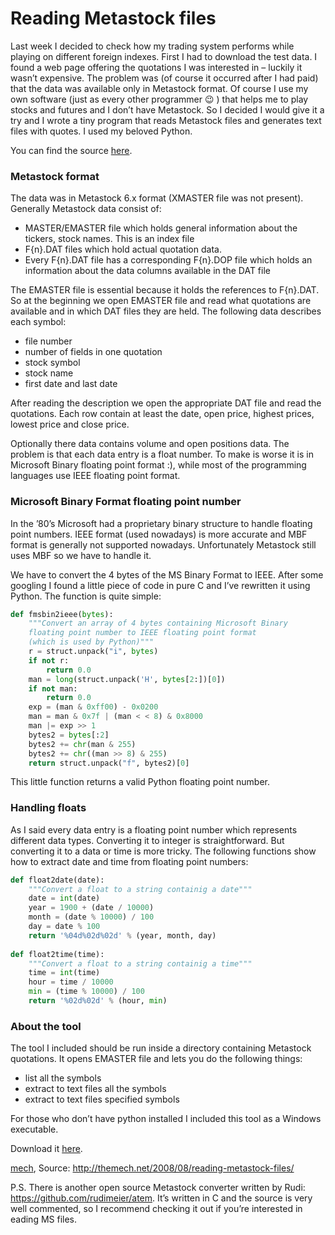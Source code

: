 # Reading Metastock files

Last week I decided to check how my trading system performs while playing on different foreign indexes. First I had to
download the test data. I found a web page offering the quotations I was interested in – luckily it wasn’t expensive.
The problem was (of course it occurred after I had paid) that the data was available only in Metastock format.
Of course I use my own software (just as every other programmer 😉 ) that helps me to play stocks and futures and I
don’t have Metastock. So I decided I would give it a try and I wrote a tiny program that reads Metastock files and
generates text files with quotes. I used my beloved Python.

You can find the source [here](http://themech.net/downloads/ms_convert.py).

### Metastock format

The data was in Metastock 6.x format (XMASTER file was not present). Generally Metastock data consist of:

- MASTER/EMASTER file which holds general information about the tickers, stock names. This is an index file
- F{n}.DAT files which hold actual quotation data.
- Every F{n}.DAT file has a corresponding F{n}.DOP file which holds an information about the data columns available
in the DAT file

The EMASTER file is essential because it holds the references to F{n}.DAT. So at the beginning we open EMASTER file
and read what quotations are available and in which DAT files they are held. The following data describes each symbol:

  - file number
  - number of fields in one quotation
  - stock symbol
  - stock name
  - first date and last date

After reading the description we open the appropriate DAT file and read the quotations. Each row contain at least the
date, open price, highest prices, lowest price and close price.

Optionally there data contains volume and open
positions data. The problem is that each data entry is a float number. To make is worse it is in Microsoft Binary
floating point format :), while most of the programming languages use IEEE floating point format.

### Microsoft Binary Format floating point number

In the ’80’s Microsoft had a proprietary binary structure to handle floating point numbers. IEEE format (used nowadays)
is more accurate and MBF format is generally not supported nowadays. Unfortunately Metastock still uses MBF so we have
to handle it.

We have to convert the 4 bytes of the MS Binary Format to IEEE. After some googling I found a little piece of code in
pure C and I’ve rewritten it using Python. The function is quite simple:

```python
def fmsbin2ieee(bytes):  
    """Convert an array of 4 bytes containing Microsoft Binary 
    floating point number to IEEE floating point format 
    (which is used by Python)"""  
    r = struct.unpack("i", bytes)  
    if not r:  
        return 0.0  
    man = long(struct.unpack('H', bytes[2:])[0])  
    if not man:  
        return 0.0  
    exp = (man & 0xff00) - 0x0200  
    man = man & 0x7f | (man < < 8) & 0x8000  
    man |= exp >> 1     
    bytes2 = bytes[:2]  
    bytes2 += chr(man & 255)  
    bytes2 += chr((man >> 8) & 255)  
    return struct.unpack("f", bytes2)[0]  
```

This little function returns a valid Python floating point number.

### Handling floats

As I said every data entry is a floating point number which represents different data types. Converting it to integer
is straightforward. But converting it to a data or time is more tricky. The following functions show how to extract
date and time from floating point numbers:

```python
def float2date(date):  
    """Convert a float to a string containig a date"""  
    date = int(date)  
    year = 1900 + (date / 10000)  
    month = (date % 10000) / 100  
    day = date % 100  
    return '%04d%02d%02d' % (year, month, day)  
  
def float2time(time):  
    """Convert a float to a string containig a time"""  
    time = int(time)  
    hour = time / 10000  
    min = (time % 10000) / 100  
    return '%02d%02d' % (hour, min)  
```

### About the tool

The tool I included should be run inside a directory containing Metastock quotations. It opens EMASTER file and lets
you do the following things:

- list all the symbols
- extract to text files all the symbols
- extract to text files specified symbols

For those who don’t have python installed I included this tool as a Windows executable.

Download it [here](http://themech.net/downloads/ms_convert.zip).

[mech](mech@themech.net), Source: http://themech.net/2008/08/reading-metastock-files/

P.S. There is another open source Metastock converter written by Rudi: https://github.com/rudimeier/atem.
It’s written in C and the source is very well commented, so I recommend checking it out if you’re interested in
eading MS files.

